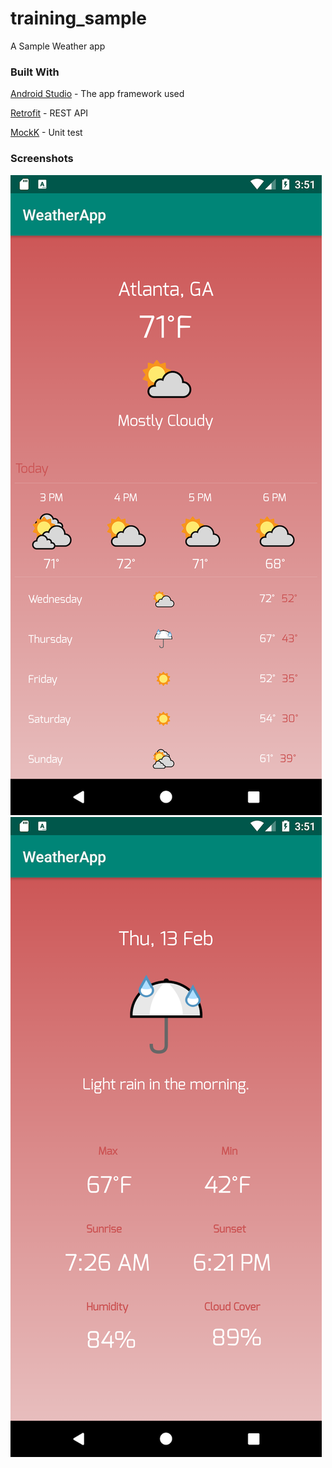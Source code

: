 # training_sample

A Sample Weather app

### Built With
[Android Studio](https://developer.android.com/studio) - The app framework used

[Retrofit](https://square.github.io/retrofit/) - REST API

[MockK](https://mockk.io/) - Unit test 

### Screenshots
![](WeatherApp/app/Screenshot_1581540666.png)![](WeatherApp/app/Screenshot_1581540671.png)
